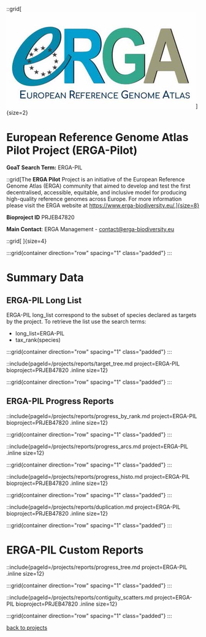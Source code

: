 ::grid[![GoaT](/static/images/ERGA_logo_rect.jpg)]{size=2}

# European Reference Genome Atlas Pilot Project (ERGA-Pilot)

**GoaT Search Term:** ERGA-PIL

::grid[The **ERGA Pilot** Project is an initiative of the European Reference Genome Atlas (ERGA) community that aimed to develop and test the first decentralised, accessible, equitable, and inclusive model for producing high-quality reference genomes across Europe. For more information please visit the ERGA website at https://www.erga-biodiversity.eu/.]{size=8}

**Bioproject ID** PRJEB47820

**Main Contact**: ERGA Management - contact@erga-biodiversity.eu

::grid[ ]{size=4}

:::grid{container direction="row" spacing="1" class="padded"}
:::

# Summary Data

## ERGA-PIL Long List

ERGA-PIL long_list correspond to the subset of species declared as targets by the project. To retrieve the list use the search terms:

- long_list=ERGA-PIL
- tax_rank(species)

:::grid{container direction="row" spacing="1" class="padded"}
:::

::include{pageId=/projects/reports/target_tree.md project=ERGA-PIL bioproject=PRJEB47820 .inline size=12}

:::grid{container direction="row" spacing="1" class="padded"}
:::

## ERGA-PIL Progress Reports

::include{pageId=/projects/reports/progress_by_rank.md project=ERGA-PIL bioproject=PRJEB47820 .inline size=12}

:::grid{container direction="row" spacing="1" class="padded"}
:::

::include{pageId=/projects/reports/progress_arcs.md project=ERGA-PIL .inline size=12}

:::grid{container direction="row" spacing="1" class="padded"}
:::

::include{pageId=/projects/reports/progress_histo.md project=ERGA-PIL bioproject=PRJEB47820 .inline size=12}

:::grid{container direction="row" spacing="1" class="padded"}
:::

::include{pageId=/projects/reports/duplication.md project=ERGA-PIL bioproject=PRJEB47820 .inline size=12}

:::grid{container direction="row" spacing="1" class="padded"}
:::

# ERGA-PIL Custom Reports

::include{pageId=/projects/reports/progress_tree.md project=ERGA-PIL .inline size=12}

:::grid{container direction="row" spacing="1" class="padded"}
:::

::include{pageId=/projects/reports/contiguity_scatters.md project=ERGA-PIL bioproject=PRJEB47820 .inline size=12}

:::grid{container direction="row" spacing="1" class="padded"}
:::

[back to projects](/projects)
